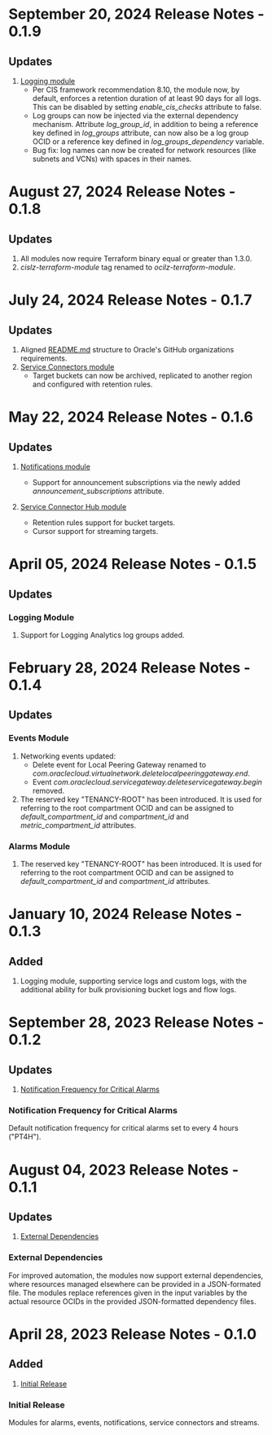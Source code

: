 # September 20, 2024 Release Notes - 0.1.9

## Updates
1. [Logging module](./logging/)
    - Per CIS framework recommendation 8.10, the module now, by default, enforces a retention duration of at least 90 days for all logs. This can be disabled by setting *enable_cis_checks* attribute to false.
    - Log groups can now be injected via the external dependency mechanism. Attribute *log_group_id*, in addition to being a reference key defined in *log_groups* attribute, can now also be a log group OCID or a reference key defined in *log_groups_dependency* variable. 
    - Bug fix: log names can now be created for network resources (like subnets and VCNs) with spaces in their names.

# August 27, 2024 Release Notes - 0.1.8

## Updates
1. All modules now require Terraform binary equal or greater than 1.3.0.
2. *cislz-terraform-module* tag renamed to *ocilz-terraform-module*.

# July 24, 2024 Release Notes - 0.1.7

## Updates
1. Aligned [README.md](./README.md) structure to Oracle's GitHub organizations requirements.
2. [Service Connectors module](./service-connectors/)
    - Target buckets can now be archived, replicated to another region and configured with retention rules.

# May 22, 2024 Release Notes - 0.1.6

## Updates
1. [Notifications module](./notifications/)
    - Support for announcement subscriptions via the newly added *announcement_subscriptions* attribute.

2. [Service Connector Hub module](./service-connectors/)
    - Retention rules support for bucket targets.
    - Cursor support for streaming targets.

# April 05, 2024 Release Notes - 0.1.5

## Updates
### Logging Module
1. Support for Logging Analytics log groups added.

# February 28, 2024 Release Notes - 0.1.4

## Updates
### Events Module
1. Networking events updated:
    - Delete event for Local Peering Gateway renamed to *com.oraclecloud.virtualnetwork.deletelocalpeeringgateway.end*.
    - Event *com.oraclecloud.servicegateway.deleteservicegateway.begin* removed.
2. The reserved key "TENANCY-ROOT" has been introduced. It is used for referring to the root compartment OCID and can be assigned to *default_compartment_id* and *compartment_id* and *metric_compartment_id* attributes.

### Alarms Module
1. The reserved key "TENANCY-ROOT" has been introduced. It is used for referring to the root compartment OCID and can be assigned to *default_compartment_id* and *compartment_id* attributes.

# January 10, 2024 Release Notes - 0.1.3

## Added
1. Logging module, supporting service logs and custom logs, with the additional ability for bulk provisioning bucket logs and flow logs.

# September 28, 2023 Release Notes - 0.1.2

## Updates
1. [Notification Frequency for Critical Alarms](#0-1-2-alarms)

### <a name="0-1-2-alarms">Notification Frequency for Critical Alarms</a>
Default notification frequency for critical alarms set to every 4 hours ("PT4H").

# August 04, 2023 Release Notes - 0.1.1

## Updates
1. [External Dependencies](#0-1-1-ext-dep)

### <a name="0-1-1-ext-dep">External Dependencies</a>
For improved automation, the modules now support external dependencies, where resources managed elsewhere can be provided in a JSON-formated file. The modules replace references given in the input variables by the actual resource OCIDs in the provided JSON-formatted dependency files.

# April 28, 2023 Release Notes - 0.1.0

## Added
1. [Initial Release](#0-1-0-initial)

### <a name="0-1-0-initial">Initial Release</a>
Modules for alarms, events, notifications, service connectors and streams.

